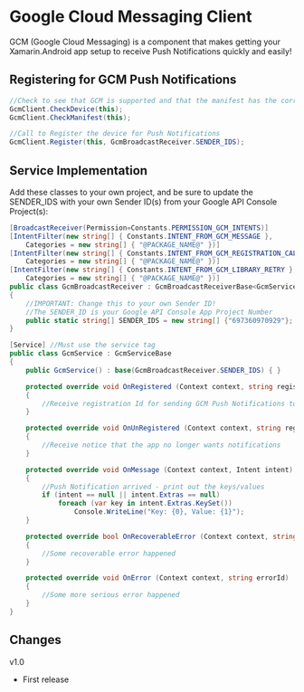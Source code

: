 Google Cloud Messaging Client
=============================

GCM (Google Cloud Messaging) is a component that makes getting your Xamarin.Android app setup to receive Push Notifications quickly and easily!



Registering for GCM Push Notifications
--------------------------------------

```csharp
//Check to see that GCM is supported and that the manifest has the correct information
GcmClient.CheckDevice(this);
GcmClient.CheckManifest(this);

//Call to Register the device for Push Notifications
GcmClient.Register(this, GcmBroadcastReceiver.SENDER_IDS);
```

Service Implementation
----------------------
Add these classes to your own project, and be sure to update the SENDER_IDS with your own Sender ID(s) from your Google API Console Project(s):

```csharp
[BroadcastReceiver(Permission=Constants.PERMISSION_GCM_INTENTS)]
[IntentFilter(new string[] { Constants.INTENT_FROM_GCM_MESSAGE }, 
	Categories = new string[] { "@PACKAGE_NAME@" })]
[IntentFilter(new string[] { Constants.INTENT_FROM_GCM_REGISTRATION_CALLBACK }, 
	Categories = new string[] { "@PACKAGE_NAME@" })]
[IntentFilter(new string[] { Constants.INTENT_FROM_GCM_LIBRARY_RETRY }, 
	Categories = new string[] { "@PACKAGE_NAME@" })]
public class GcmBroadcastReceiver : GcmBroadcastReceiverBase<GcmService>
{
	//IMPORTANT: Change this to your own Sender ID!
	//The SENDER_ID is your Google API Console App Project Number
	public static string[] SENDER_IDS = new string[] {"697360970929"};
}

[Service] //Must use the service tag
public class GcmService : GcmServiceBase
{
	public GcmService() : base(GcmBroadcastReceiver.SENDER_IDS) { }

	protected override void OnRegistered (Context context, string registrationId)
	{
		//Receive registration Id for sending GCM Push Notifications to
	}

	protected override void OnUnRegistered (Context context, string registrationId)
	{
		//Receive notice that the app no longer wants notifications
	}

	protected override void OnMessage (Context context, Intent intent)
	{
		//Push Notification arrived - print out the keys/values
		if (intent == null || intent.Extras == null)
			foreach (var key in intent.Extras.KeySet())
				Console.WriteLine("Key: {0}, Value: {1}");
	}

	protected override bool OnRecoverableError (Context context, string errorId)
	{
		//Some recoverable error happened
	}

	protected override void OnError (Context context, string errorId)
	{
		//Some more serious error happened
	}
}
```

Changes
-------
v1.0
  - First release

